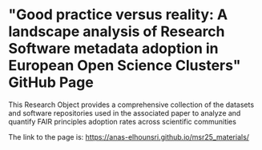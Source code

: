 # "Good practice versus reality: A landscape analysis of Research Software metadata adoption in European Open Science Clusters" GitHub Page

This Research Object provides a comprehensive collection of the datasets and software repositories used in the associated paper to analyze and quantify FAIR principles adoption rates across scientific communities

The link to the page is: https://anas-elhounsri.github.io/msr25_materials/

